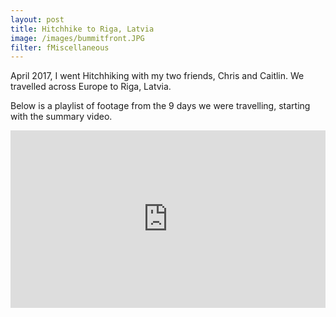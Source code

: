 ```yaml
---
layout: post
title: Hitchhike to Riga, Latvia
image: /images/bummitfront.JPG
filter: fMiscellaneous
---
```


April 2017, I went Hitchhiking with my two friends, Chris and Caitlin. We travelled across Europe to Riga, Latvia.  


Below is a playlist of footage from the 9 days we were travelling, starting with the summary video.

<style>.embed-container { position: relative; padding-bottom: 56.25%; height: 0; overflow: hidden; max-width: 100%; } .embed-container iframe, .embed-container object, .embed-container embed { position: absolute; top: 0; left: 0; width: 100%; height: 100%; }</style><div class='embed-container'><iframe src="https://www.youtube.com/embed/videoseries?list=PL5BNDp6-BkW5DUuMwh1ExpUDZlzNJ0iJH" frameborder="0" allowfullscreen></iframe></div>


